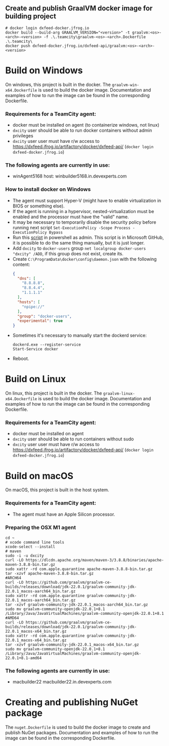 ## Create and publish GraalVM docker image for building project

```shell
# docker login dxfeed-docker.jfrog.io
docker build --build-arg GRAALVM_VERSION="<version>" -t graalvm:<os>-<arch>-<version> -f .\.teamcity\graalvm-<os>-<arch>.Dockerfile .\.teamcity\
docker push dxfeed-docker.jfrog.io/dxfeed-api/graalvm:<os>-<arch>-<version>
```

# Build on Windows

On windows, this project is built in the docker. The `graalvm-win-x64.Dockerfile` is used to build
the docker image. Documentation and examples of how to run the image can be found in the
corresponding Dockerfile.


### Requirements for a TeamCity agent:

* docker must be installed on agent (to containerize windows, not linux)
* `dxcity` user should be able to run docker containers without admin privileges
* `dxcity` user user must have r/w access to https://dxfeed.jfrog.io/artifactory/docker/dxfeed-api/
  (`docker login dxfeed-docker.jfrog.io`)

### The following agents are currently in use:

* winAgent5168 host: winbuilder5168.in.devexperts.com

### How to install docker on Windows

* The agent must support Hyper-V (might have to enable virtualization in BIOS or something else).
* If the agent is running in a hypervisor, nested-virtualization must be enabled and the processor
  must have the "valid" name.
* It may be necessary to temporarily disable the security policy before running next
  script `Set-ExecutionPolicy -Scope Process -ExecutionPolicy Bypass`
* Run this
  [script](https://github.com/microsoft/Windows-Containers/blob/Main/helpful_tools/Install-DockerCE/install-docker-ce.ps1)
  in powershell as admin. This script is in Microsoft GitHub, it is possible to do the same thing
  manually, but it is just longer.
* Add `dxcity` to `docker-users` group `net localgroup docker-users "dxcity" /ADD`, if this group
  does not exist, create its.
* Create `C:\ProgramData\docker\config\daemon.json` with the following content:
  ```json
  {
    "dns": [
      "8.8.8.8",
      "8.8.4.4",
      "1.1.1.1"
    ],
    "hosts": [
      "npipe://"
    ],
    "group": "docker-users",
    "experimental": true
  }
  ```
* Sometimes it's necessary to manually start the dockerd service:
  ```shell
  dockerd.exe --register-service
  Start-Service docker
  ```
* Reboot.

# Build on Linux

On linux, this project is built in the docker. The `graalvm-linux-x64.Dockerfile` is used to build
the docker image. Documentation and examples of how to run the image can be found in the
corresponding Dockerfile.

### Requirements for a TeamCity agent:

* docker must be installed on agent
* `dxcity` user should be able to run containers without sudo
* `dxcity` user user must have r/w access to https://dxfeed.jfrog.io/artifactory/docker/dxfeed-api/
  (`docker login dxfeed-docker.jfrog.io`)

# Build on macOS

On macOS, this project is built in the host system.

### Requirements for a TeamCity agent:

* The agent must have an Apple Silicon processor.

### Preparing the OSX M1 agent

```shell
cd ~
# xcode command line tools
xcode-select --install
# maven
sudo -i -u dxcity
curl -LO https://dlcdn.apache.org/maven/maven-3/3.8.8/binaries/apache-maven-3.8.8-bin.tar.gz
sudo xattr -rd com.apple.quarantine apache-maven-3.8.8-bin.tar.gz
tar -xzvf apache-maven-3.8.8-bin.tar.gz
#ARCH64
curl -LO https://github.com/graalvm/graalvm-ce-builds/releases/download/jdk-22.0.1/graalvm-community-jdk-22.0.1_macos-aarch64_bin.tar.gz
sudo xattr -rd com.apple.quarantine graalvm-community-jdk-22.0.1_macos-aarch64_bin.tar.gz
tar -xzvf graalvm-community-jdk-22.0.1_macos-aarch64_bin.tar.gz
sudo mv graalvm-community-openjdk-22.0.1+8.1 /Library/Java/JavaVirtualMachines/graalvm-community-openjdk-22.0.1+8.1
#AMD64
curl -LO https://github.com/graalvm/graalvm-ce-builds/releases/download/jdk-22.0.1/graalvm-community-jdk-22.0.1_macos-x64_bin.tar.gz
sudo xattr -rd com.apple.quarantine graalvm-community-jdk-22.0.1_macos-x64_bin.tar.gz
tar -xzvf graalvm-community-jdk-22.0.1_macos-x64_bin.tar.gz
sudo mv graalvm-community-openjdk-22.0.1+8.1 /Library/Java/JavaVirtualMachines/graalvm-community-openjdk-22.0.1+8.1-amd64
```

### The following agents are currently in use:

* macbuilder22 macbuilder22.in.devexperts.com

# Creating and publishing NuGet package

The `nuget.Dockerfile` is used to build the docker image to create and publish NuGet packages.
Documentation and examples of how to run the image can be found in the corresponding Dockerfile.
